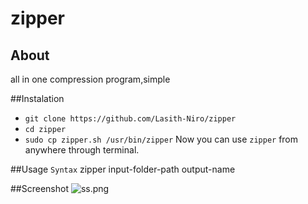 # zipper


## About
all in one compression program,simple

##Instalation
- `git clone https://github.com/Lasith-Niro/zipper`
- `cd zipper`
- `sudo cp zipper.sh /usr/bin/zipper`
Now you can use `zipper` from anywhere through terminal.

##Usage
`Syntax`
zipper input-folder-path output-name

##Screenshot
![ss.png](http://gdurl.com/BhMR "ss.png") 
